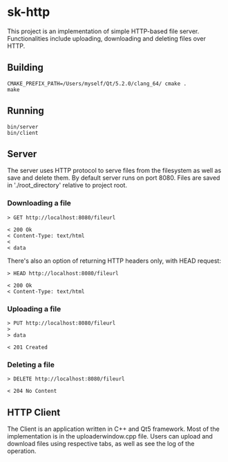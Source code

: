 # sk-http

This project is an implementation of simple HTTP-based file server. Functionalities include uploading, downloading and deleting files over HTTP.

## Building

```
CMAKE_PREFIX_PATH=/Users/myself/Qt/5.2.0/clang_64/ cmake .
make
```

## Running

```
bin/server
bin/client
```

## Server

The server uses HTTP protocol to serve files from the filesystem as well as save and delete them. By default server runs on port 8080. Files are saved in './root_directory' relative to project root.

### Downloading a file

```
> GET http://localhost:8080/fileurl

< 200 Ok
< Content-Type: text/html
<
< data
```

There's also an option of returning HTTP headers only, with HEAD request:

```
> HEAD http://localhost:8080/fileurl

< 200 Ok
< Content-Type: text/html
```

### Uploading a file

```
> PUT http://localhost:8080/fileurl
>
> data

< 201 Created
```

### Deleting a file

```
> DELETE http://localhost:8080/fileurl

< 204 No Content
```

## HTTP Client

The Client is an application written in C++ and Qt5 framework. Most of the implementation is in the uploaderwindow.cpp file. Users can upload and download files using respective tabs, as well as see the log of the operation.
